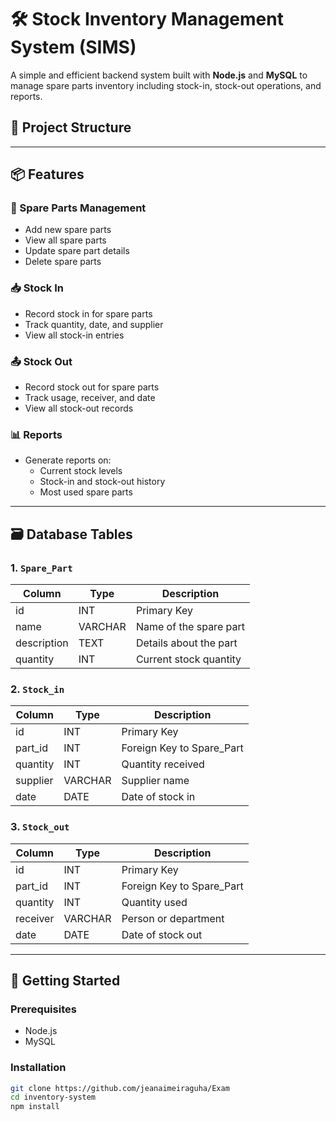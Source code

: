 # 🛠️ Stock Inventory Management System (SIMS)

A simple and efficient backend system built with **Node.js** and **MySQL** to manage spare parts inventory including stock-in, stock-out operations, and reports.

## 📂 Project Structure


---

## 📦 Features

### 🔧 Spare Parts Management
- Add new spare parts
- View all spare parts
- Update spare part details
- Delete spare parts

### 📥 Stock In
- Record stock in for spare parts
- Track quantity, date, and supplier
- View all stock-in entries

### 📤 Stock Out
- Record stock out for spare parts
- Track usage, receiver, and date
- View all stock-out records

### 📊 Reports
- Generate reports on:
  - Current stock levels
  - Stock-in and stock-out history
  - Most used spare parts

---

## 🗃️ Database Tables

### 1. `Spare_Part`
| Column         | Type        | Description               |
|----------------|-------------|---------------------------|
| id             | INT         | Primary Key               |
| name           | VARCHAR     | Name of the spare part    |
| description    | TEXT        | Details about the part    |
| quantity       | INT         | Current stock quantity    |

### 2. `Stock_in`
| Column         | Type        | Description                |
|----------------|-------------|----------------------------|
| id             | INT         | Primary Key                |
| part_id        | INT         | Foreign Key to Spare_Part  |
| quantity       | INT         | Quantity received          |
| supplier       | VARCHAR     | Supplier name              |
| date           | DATE        | Date of stock in           |

### 3. `Stock_out`
| Column         | Type        | Description                |
|----------------|-------------|----------------------------|
| id             | INT         | Primary Key                |
| part_id        | INT         | Foreign Key to Spare_Part  |
| quantity       | INT         | Quantity used              |
| receiver       | VARCHAR     | Person or department       |
| date           | DATE        | Date of stock out          |

---

## 🚀 Getting Started

### Prerequisites
- Node.js
- MySQL

### Installation

```bash
git clone https://github.com/jeanaimeiraguha/Exam
cd inventory-system
npm install
